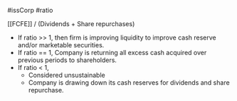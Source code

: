 #issCorp #ratio 

[[FCFE]] / (Dividends + Share repurchases)

- If ratio >> 1, then firm is improving liquidity to improve cash reserve and/or marketable securities. 
- If ratio == 1, Company is returning all excess cash acquired over previous periods to shareholders. 
- If ratio < 1, 
	- Considered unsustainable 
	- Company is drawing down its cash reserves for dividends and share repurchase. 
	